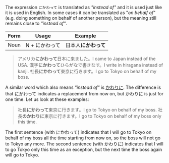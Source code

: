 The expression `にかわって` is translated as *"instead of"* and it is used just like it is used in English.
In some cases it can be translated as "*on behalf of*" (e.g. doing something on behalf of another person), but the meaning still remains close to *"instead of"*.

|Form|Usage|Example|
|-|-|-|
|Noun|N + にかわって|日本人**にかわって**|

>アメリカ**にかわって**日本に来ました。I came to Japan instead of the USA.
>漢字**にかわって**ひらがなで書きなす。I write in hiragana instead of kanji.
>社長**にかわって**東京に行きます。I go to Tokyo on behalf of my boss.

A similar word which also means *"instead of"* is [かわりに](274). The difference is that にかわって indicates a replacement from now on, but かわりに is just for one time. Let us look at these examples:
>社長**にかわって**東京に行きます。I go to Tokyo on behalf of my boss.
>社長**のかわりに**東京に行きます。I go to Tokyo on behalf of my boss only this time.

The first sentence (with にかわって) indicates that I will go to Tokyo on behalf of my boss all the time starting from now on, so the boss will not go to Tokyo any more. The second sentence (with かわりに) indicates that I will to go Tokyo only this time as an exception, but the next time the boss again will go to Tokyo.